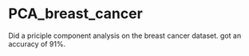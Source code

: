 # PCA_breast_cancer
Did a priciple component analysis on the breast cancer dataset. got an accuracy of 91%.
